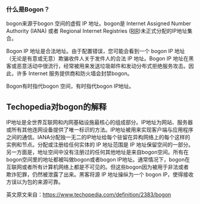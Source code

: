 ### 什么是Bogon？

bogon来源于bogon 空间的虚假 IP 地址。bogon是 Internet Assigned Number Authority (IANA) 或者 Regional Internet Registries ([RIR](https://www.ripe.net/participate/internet-governance/internet-technical-community/the-rir-system))未正式分配的IP地址集合。

Bogon IP 地址是合法地址。由于配置错误，您可能会看到一个 bogon IP 地址（无论是有意或无意）欺骗收件人关于发件人的合法 IP 地址。Bogon IP 地址在黑客或恶意活动中很流行，经常被用来发送垃圾邮件和发动分布式拒绝服务攻击。因此，许多 Internet 服务提供商和防火墙会封禁bogon。

Bogon有时指代bogon 空间，有时指代bogon IP地址。

## Techopedia对bogon的解释

IP地址是全世界互联网和内网基础设施最核心的组成部分。IP地址为网站、服务器或所有其他连网设备提供了唯一标识的方法。IP地址被用来实现客户端与应用程序之间的通信。IANA分配独一无二的IP地址给每个驻留在异构网络上的每个这样的实例和节点。分配或注册给任何实体的 IP 地址范围是 IP 地址保留空间的一部分。另一方面是，地址空间中没有注册过的任何其他地址是来自bogon空间。所有在bogon空间里的地址都被叫做bogon或者bogon IP地址。通常情况下，bogon在互联网或者所有计算机网络上都是不可见的。但这些bogon因为被用于非法或者欺诈犯罪，仍然被泄露了出来。黑客将源 IP 地址操纵为一个 bogon IP，使得接收方误以为包的来源可靠。

英文原文来自：https://www.techopedia.com/definition/2383/bogon